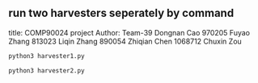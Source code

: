 ## run two harvesters seperately by command

title: COMP90024 project
Author: Team-39
Dongnan Cao 970205
Fuyao Zhang 813023
Liqin Zhang 890054
Zhiqian Chen 1068712
Chuxin Zou

```bash
python3 harvester1.py
```

```bash
python3 harvester2.py
```
